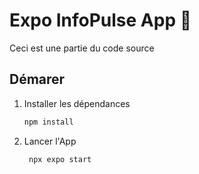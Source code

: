 # Expo InfoPulse App 👋

Ceci est une partie du code source 

## Démarer

1. Installer les dépendances 

   ```bash
   npm install
   ```

2. Lancer l'App

   ```bash
    npx expo start
   ```
